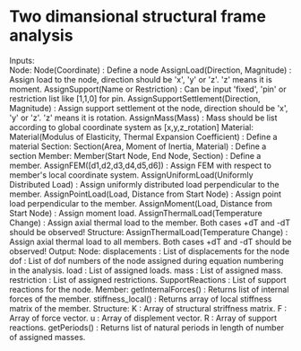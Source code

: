 # Two dimansional structural frame analysis


Inputs:  
        Node:
                Node(Coordinate) : Define a node
                AssignLoad(Direction, Magnitude) : Assign load to the node, direction should be 'x', 'y' or 'z'. 'z' means it is moment.
                AssignSupport(Name or Restriction) : Can be input 'fixed', 'pin' or restriction list like [1,1,0] for pin.
                AssignSupportSettlement(Direction, Magnitude) : Assign support settlement ot the node, direction should be 'x', 'y' or 'z'. 'z' means it is rotation.
                AssignMass(Mass) : Mass should be list according to global coordinate system as [x,y,z_rotation]
        Material:
                Material(Modulus of Elasticity, Thermal Expansion Coefficient) : Define a material
        Section:
                Section(Area, Moment of Inertia, Material) : Define a section
        Member:
                Member(Start Node, End Node, Section) : Define a member.
                AssignFEM([d1,d2,d3,d4,d5,d6]) : Assign FEM with respect to member's local coordinate system.
                AssignUniformLoad(Uniformly Distributed Load) : Assign uniformly distributed load perpendicular to the member.
                AssignPointLoad(Load, Distance from Start Node) : Assign point load perpendicular to the member.
                AssignMoment(Load, Distance from Start Node) : Assign moment load.
                AssignThermalLoad(Temperature Change) : Assign axial thermal load to the member. Both cases +dT and -dT should be observed!
	Structure:
		AssignThermalLoad(Temperature Change) : Assign axial thermal load to all members. Both cases +dT and -dT should be observed!
Output:
        Node:
                displacements : List of displacements for the node
		dof : List of dof numbers of the node assigned during equation numbering in the analysis.
                load : List of assigned loads.
		mass : List of assigned mass.
		restriction : List of assigned restrictions.
                SupportReactions : List of support reactions for the node.
        Member:
                getInternalForces() : Returns list of internal forces of the member.
                stiffness_local() : Returns array of local stiffness matrix of the member.
        Structure:
                K : Array of structural striffness matrix.
                F : Array of force vector.
                u : Array of displement vector.
                R : Array of support reactions.
		getPeriods() : Returns list of natural periods in length of number of assigned masses.
